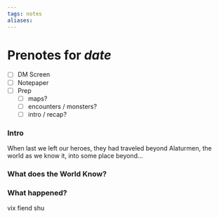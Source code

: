 ```yaml
---
tags: notes
aliases:
---
```


# Prenotes for *date*
- [ ] DM Screen
- [ ] Notepaper
- [ ] Prep
	- [ ] maps?
	- [ ] encounters / monsters?
	- [ ] intro / recap?

### Intro

When last we left our heroes, they had traveled beyond Alaturmen, the world as we know it, into some place beyond...

### What does the World Know?


### What happened?

vix
fiend
shu